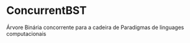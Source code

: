 # ConcurrentBST
Árvore Binária concorrente para a cadeira de Paradigmas de linguages computacionais
